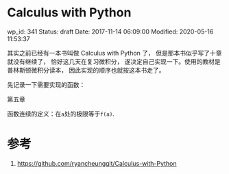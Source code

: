 # Calculus with Python


wp_id: 341
Status: draft
Date: 2017-11-14 06:09:00
Modified: 2020-05-16 11:53:37


其实之前已经有一本书叫做 Calculus with Python 了， 但是那本书似乎写了十章就没有继续了，
恰好这几天在复习微积分， 遂决定自己实现一下。使用的教材是普林斯顿微积分读本，
因此实现的顺序也就按这本书走了。

先记录一下需要实现的函数：

第五章

函数连续的定义：在`a`处的极限等于`f(a)`.


# 参考

1. https://github.com/ryancheunggit/Calculus-with-Python
